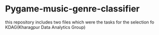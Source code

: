 # Pygame-music-genre-classifier
this repository includes two files which were the tasks for the selection fo KDAG(Kharagpur Data Analytics Group)
